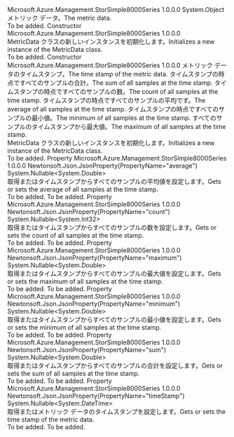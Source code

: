 <Type Name="MetricData" FullName="Microsoft.Azure.Management.StorSimple8000Series.Models.MetricData">
  <TypeSignature Language="C#" Value="public class MetricData" />
  <TypeSignature Language="ILAsm" Value=".class public auto ansi beforefieldinit MetricData extends System.Object" />
  <TypeSignature Language="DocId" Value="T:Microsoft.Azure.Management.StorSimple8000Series.Models.MetricData" />
  <TypeSignature Language="VB.NET" Value="Public Class MetricData" />
  <TypeSignature Language="F#" Value="type MetricData = class" />
  <AssemblyInfo>
    <AssemblyName>Microsoft.Azure.Management.StorSimple8000Series</AssemblyName>
    <AssemblyVersion>1.0.0.0</AssemblyVersion>
  </AssemblyInfo>
  <Base>
    <BaseTypeName>System.Object</BaseTypeName>
  </Base>
  <Interfaces />
  <Docs>
    <summary>
            <span data-ttu-id="58b52-101">メトリック データ。</span><span class="sxs-lookup"><span data-stu-id="58b52-101">The metric data.</span></span>
            </summary>
    <remarks>To be added.</remarks>
  </Docs>
  <Members>
    <Member MemberName=".ctor">
      <MemberSignature Language="C#" Value="public MetricData ();" />
      <MemberSignature Language="ILAsm" Value=".method public hidebysig specialname rtspecialname instance void .ctor() cil managed" />
      <MemberSignature Language="DocId" Value="M:Microsoft.Azure.Management.StorSimple8000Series.Models.MetricData.#ctor" />
      <MemberSignature Language="VB.NET" Value="Public Sub New ()" />
      <MemberType>Constructor</MemberType>
      <AssemblyInfo>
        <AssemblyName>Microsoft.Azure.Management.StorSimple8000Series</AssemblyName>
        <AssemblyVersion>1.0.0.0</AssemblyVersion>
      </AssemblyInfo>
      <Parameters />
      <Docs>
        <summary>
            <span data-ttu-id="58b52-102">MetricData クラスの新しいインスタンスを初期化します。</span><span class="sxs-lookup"><span data-stu-id="58b52-102">Initializes a new instance of the MetricData class.</span></span>
            </summary>
        <remarks>To be added.</remarks>
      </Docs>
    </Member>
    <Member MemberName=".ctor">
      <MemberSignature Language="C#" Value="public MetricData (Nullable&lt;DateTime&gt; timeStamp = null, Nullable&lt;double&gt; sum = null, Nullable&lt;int&gt; count = null, Nullable&lt;double&gt; average = null, Nullable&lt;double&gt; minimum = null, Nullable&lt;double&gt; maximum = null);" />
      <MemberSignature Language="ILAsm" Value=".method public hidebysig specialname rtspecialname instance void .ctor(valuetype System.Nullable`1&lt;valuetype System.DateTime&gt; timeStamp, valuetype System.Nullable`1&lt;float64&gt; sum, valuetype System.Nullable`1&lt;int32&gt; count, valuetype System.Nullable`1&lt;float64&gt; average, valuetype System.Nullable`1&lt;float64&gt; minimum, valuetype System.Nullable`1&lt;float64&gt; maximum) cil managed" />
      <MemberSignature Language="DocId" Value="M:Microsoft.Azure.Management.StorSimple8000Series.Models.MetricData.#ctor(System.Nullable{System.DateTime},System.Nullable{System.Double},System.Nullable{System.Int32},System.Nullable{System.Double},System.Nullable{System.Double},System.Nullable{System.Double})" />
      <MemberSignature Language="VB.NET" Value="Public Sub New (Optional timeStamp As Nullable(Of DateTime) = null, Optional sum As Nullable(Of Double) = null, Optional count As Nullable(Of Integer) = null, Optional average As Nullable(Of Double) = null, Optional minimum As Nullable(Of Double) = null, Optional maximum As Nullable(Of Double) = null)" />
      <MemberSignature Language="F#" Value="new Microsoft.Azure.Management.StorSimple8000Series.Models.MetricData : Nullable&lt;DateTime&gt; * Nullable&lt;double&gt; * Nullable&lt;int&gt; * Nullable&lt;double&gt; * Nullable&lt;double&gt; * Nullable&lt;double&gt; -&gt; Microsoft.Azure.Management.StorSimple8000Series.Models.MetricData" Usage="new Microsoft.Azure.Management.StorSimple8000Series.Models.MetricData (timeStamp, sum, count, average, minimum, maximum)" />
      <MemberType>Constructor</MemberType>
      <AssemblyInfo>
        <AssemblyName>Microsoft.Azure.Management.StorSimple8000Series</AssemblyName>
        <AssemblyVersion>1.0.0.0</AssemblyVersion>
      </AssemblyInfo>
      <Parameters>
        <Parameter Name="timeStamp" Type="System.Nullable&lt;System.DateTime&gt;" />
        <Parameter Name="sum" Type="System.Nullable&lt;System.Double&gt;" />
        <Parameter Name="count" Type="System.Nullable&lt;System.Int32&gt;" />
        <Parameter Name="average" Type="System.Nullable&lt;System.Double&gt;" />
        <Parameter Name="minimum" Type="System.Nullable&lt;System.Double&gt;" />
        <Parameter Name="maximum" Type="System.Nullable&lt;System.Double&gt;" />
      </Parameters>
      <Docs>
        <param name="timeStamp"><span data-ttu-id="58b52-103">メトリック データのタイムスタンプ。</span><span class="sxs-lookup"><span data-stu-id="58b52-103">The time stamp of the metric data.</span></span></param>
        <param name="sum"><span data-ttu-id="58b52-104">タイムスタンプの時点ですべてのサンプルの合計。</span><span class="sxs-lookup"><span data-stu-id="58b52-104">The sum of all samples at the time stamp.</span></span></param>
        <param name="count"><span data-ttu-id="58b52-105">タイムスタンプの時点ですべてのサンプルの数。</span><span class="sxs-lookup"><span data-stu-id="58b52-105">The count of all samples at the time stamp.</span></span></param>
        <param name="average"><span data-ttu-id="58b52-106">タイムスタンプの時点ですべてのサンプルの平均です。</span><span class="sxs-lookup"><span data-stu-id="58b52-106">The average of all samples at the time stamp.</span></span></param>
        <param name="minimum"><span data-ttu-id="58b52-107">タイムスタンプの時点ですべてのサンプルの最小値。</span><span class="sxs-lookup"><span data-stu-id="58b52-107">The minimum of all samples at the time stamp.</span></span></param>
        <param name="maximum"><span data-ttu-id="58b52-108">すべてのサンプルのタイムスタンプから最大値。</span><span class="sxs-lookup"><span data-stu-id="58b52-108">The maximum of all samples at the time stamp.</span></span></param>
        <summary>
            <span data-ttu-id="58b52-109">MetricData クラスの新しいインスタンスを初期化します。</span><span class="sxs-lookup"><span data-stu-id="58b52-109">Initializes a new instance of the MetricData class.</span></span>
            </summary>
        <remarks>To be added.</remarks>
      </Docs>
    </Member>
    <Member MemberName="Average">
      <MemberSignature Language="C#" Value="public Nullable&lt;double&gt; Average { get; set; }" />
      <MemberSignature Language="ILAsm" Value=".property instance valuetype System.Nullable`1&lt;float64&gt; Average" />
      <MemberSignature Language="DocId" Value="P:Microsoft.Azure.Management.StorSimple8000Series.Models.MetricData.Average" />
      <MemberSignature Language="VB.NET" Value="Public Property Average As Nullable(Of Double)" />
      <MemberSignature Language="F#" Value="member this.Average : Nullable&lt;double&gt; with get, set" Usage="Microsoft.Azure.Management.StorSimple8000Series.Models.MetricData.Average" />
      <MemberType>Property</MemberType>
      <AssemblyInfo>
        <AssemblyName>Microsoft.Azure.Management.StorSimple8000Series</AssemblyName>
        <AssemblyVersion>1.0.0.0</AssemblyVersion>
      </AssemblyInfo>
      <Attributes>
        <Attribute>
          <AttributeName>Newtonsoft.Json.JsonProperty(PropertyName="average")</AttributeName>
        </Attribute>
      </Attributes>
      <ReturnValue>
        <ReturnType>System.Nullable&lt;System.Double&gt;</ReturnType>
      </ReturnValue>
      <Docs>
        <summary>
            <span data-ttu-id="58b52-110">取得またはタイムスタンプからすべてのサンプルの平均値を設定します。</span><span class="sxs-lookup"><span data-stu-id="58b52-110">Gets or sets the average of all samples at the time stamp.</span></span>
            </summary>
        <value>To be added.</value>
        <remarks>To be added.</remarks>
      </Docs>
    </Member>
    <Member MemberName="Count">
      <MemberSignature Language="C#" Value="public Nullable&lt;int&gt; Count { get; set; }" />
      <MemberSignature Language="ILAsm" Value=".property instance valuetype System.Nullable`1&lt;int32&gt; Count" />
      <MemberSignature Language="DocId" Value="P:Microsoft.Azure.Management.StorSimple8000Series.Models.MetricData.Count" />
      <MemberSignature Language="VB.NET" Value="Public Property Count As Nullable(Of Integer)" />
      <MemberSignature Language="F#" Value="member this.Count : Nullable&lt;int&gt; with get, set" Usage="Microsoft.Azure.Management.StorSimple8000Series.Models.MetricData.Count" />
      <MemberType>Property</MemberType>
      <AssemblyInfo>
        <AssemblyName>Microsoft.Azure.Management.StorSimple8000Series</AssemblyName>
        <AssemblyVersion>1.0.0.0</AssemblyVersion>
      </AssemblyInfo>
      <Attributes>
        <Attribute>
          <AttributeName>Newtonsoft.Json.JsonProperty(PropertyName="count")</AttributeName>
        </Attribute>
      </Attributes>
      <ReturnValue>
        <ReturnType>System.Nullable&lt;System.Int32&gt;</ReturnType>
      </ReturnValue>
      <Docs>
        <summary>
            <span data-ttu-id="58b52-111">取得またはタイムスタンプからすべてのサンプルの数を設定します。</span><span class="sxs-lookup"><span data-stu-id="58b52-111">Gets or sets the count of all samples at the time stamp.</span></span>
            </summary>
        <value>To be added.</value>
        <remarks>To be added.</remarks>
      </Docs>
    </Member>
    <Member MemberName="Maximum">
      <MemberSignature Language="C#" Value="public Nullable&lt;double&gt; Maximum { get; set; }" />
      <MemberSignature Language="ILAsm" Value=".property instance valuetype System.Nullable`1&lt;float64&gt; Maximum" />
      <MemberSignature Language="DocId" Value="P:Microsoft.Azure.Management.StorSimple8000Series.Models.MetricData.Maximum" />
      <MemberSignature Language="VB.NET" Value="Public Property Maximum As Nullable(Of Double)" />
      <MemberSignature Language="F#" Value="member this.Maximum : Nullable&lt;double&gt; with get, set" Usage="Microsoft.Azure.Management.StorSimple8000Series.Models.MetricData.Maximum" />
      <MemberType>Property</MemberType>
      <AssemblyInfo>
        <AssemblyName>Microsoft.Azure.Management.StorSimple8000Series</AssemblyName>
        <AssemblyVersion>1.0.0.0</AssemblyVersion>
      </AssemblyInfo>
      <Attributes>
        <Attribute>
          <AttributeName>Newtonsoft.Json.JsonProperty(PropertyName="maximum")</AttributeName>
        </Attribute>
      </Attributes>
      <ReturnValue>
        <ReturnType>System.Nullable&lt;System.Double&gt;</ReturnType>
      </ReturnValue>
      <Docs>
        <summary>
            <span data-ttu-id="58b52-112">取得またはタイムスタンプからすべてのサンプルの最大値を設定します。</span><span class="sxs-lookup"><span data-stu-id="58b52-112">Gets or sets the maximum of all samples at the time stamp.</span></span>
            </summary>
        <value>To be added.</value>
        <remarks>To be added.</remarks>
      </Docs>
    </Member>
    <Member MemberName="Minimum">
      <MemberSignature Language="C#" Value="public Nullable&lt;double&gt; Minimum { get; set; }" />
      <MemberSignature Language="ILAsm" Value=".property instance valuetype System.Nullable`1&lt;float64&gt; Minimum" />
      <MemberSignature Language="DocId" Value="P:Microsoft.Azure.Management.StorSimple8000Series.Models.MetricData.Minimum" />
      <MemberSignature Language="VB.NET" Value="Public Property Minimum As Nullable(Of Double)" />
      <MemberSignature Language="F#" Value="member this.Minimum : Nullable&lt;double&gt; with get, set" Usage="Microsoft.Azure.Management.StorSimple8000Series.Models.MetricData.Minimum" />
      <MemberType>Property</MemberType>
      <AssemblyInfo>
        <AssemblyName>Microsoft.Azure.Management.StorSimple8000Series</AssemblyName>
        <AssemblyVersion>1.0.0.0</AssemblyVersion>
      </AssemblyInfo>
      <Attributes>
        <Attribute>
          <AttributeName>Newtonsoft.Json.JsonProperty(PropertyName="minimum")</AttributeName>
        </Attribute>
      </Attributes>
      <ReturnValue>
        <ReturnType>System.Nullable&lt;System.Double&gt;</ReturnType>
      </ReturnValue>
      <Docs>
        <summary>
            <span data-ttu-id="58b52-113">取得またはタイムスタンプからすべてのサンプルの最小値を設定します。</span><span class="sxs-lookup"><span data-stu-id="58b52-113">Gets or sets the minimum of all samples at the time stamp.</span></span>
            </summary>
        <value>To be added.</value>
        <remarks>To be added.</remarks>
      </Docs>
    </Member>
    <Member MemberName="Sum">
      <MemberSignature Language="C#" Value="public Nullable&lt;double&gt; Sum { get; set; }" />
      <MemberSignature Language="ILAsm" Value=".property instance valuetype System.Nullable`1&lt;float64&gt; Sum" />
      <MemberSignature Language="DocId" Value="P:Microsoft.Azure.Management.StorSimple8000Series.Models.MetricData.Sum" />
      <MemberSignature Language="VB.NET" Value="Public Property Sum As Nullable(Of Double)" />
      <MemberSignature Language="F#" Value="member this.Sum : Nullable&lt;double&gt; with get, set" Usage="Microsoft.Azure.Management.StorSimple8000Series.Models.MetricData.Sum" />
      <MemberType>Property</MemberType>
      <AssemblyInfo>
        <AssemblyName>Microsoft.Azure.Management.StorSimple8000Series</AssemblyName>
        <AssemblyVersion>1.0.0.0</AssemblyVersion>
      </AssemblyInfo>
      <Attributes>
        <Attribute>
          <AttributeName>Newtonsoft.Json.JsonProperty(PropertyName="sum")</AttributeName>
        </Attribute>
      </Attributes>
      <ReturnValue>
        <ReturnType>System.Nullable&lt;System.Double&gt;</ReturnType>
      </ReturnValue>
      <Docs>
        <summary>
            <span data-ttu-id="58b52-114">取得またはタイムスタンプからすべてのサンプルの合計を設定します。</span><span class="sxs-lookup"><span data-stu-id="58b52-114">Gets or sets the sum of all samples at the time stamp.</span></span>
            </summary>
        <value>To be added.</value>
        <remarks>To be added.</remarks>
      </Docs>
    </Member>
    <Member MemberName="TimeStamp">
      <MemberSignature Language="C#" Value="public Nullable&lt;DateTime&gt; TimeStamp { get; set; }" />
      <MemberSignature Language="ILAsm" Value=".property instance valuetype System.Nullable`1&lt;valuetype System.DateTime&gt; TimeStamp" />
      <MemberSignature Language="DocId" Value="P:Microsoft.Azure.Management.StorSimple8000Series.Models.MetricData.TimeStamp" />
      <MemberSignature Language="VB.NET" Value="Public Property TimeStamp As Nullable(Of DateTime)" />
      <MemberSignature Language="F#" Value="member this.TimeStamp : Nullable&lt;DateTime&gt; with get, set" Usage="Microsoft.Azure.Management.StorSimple8000Series.Models.MetricData.TimeStamp" />
      <MemberType>Property</MemberType>
      <AssemblyInfo>
        <AssemblyName>Microsoft.Azure.Management.StorSimple8000Series</AssemblyName>
        <AssemblyVersion>1.0.0.0</AssemblyVersion>
      </AssemblyInfo>
      <Attributes>
        <Attribute>
          <AttributeName>Newtonsoft.Json.JsonProperty(PropertyName="timeStamp")</AttributeName>
        </Attribute>
      </Attributes>
      <ReturnValue>
        <ReturnType>System.Nullable&lt;System.DateTime&gt;</ReturnType>
      </ReturnValue>
      <Docs>
        <summary>
            <span data-ttu-id="58b52-115">取得またはメトリック データのタイムスタンプを設定します。</span><span class="sxs-lookup"><span data-stu-id="58b52-115">Gets or sets the time stamp of the metric data.</span></span>
            </summary>
        <value>To be added.</value>
        <remarks>To be added.</remarks>
      </Docs>
    </Member>
  </Members>
</Type>